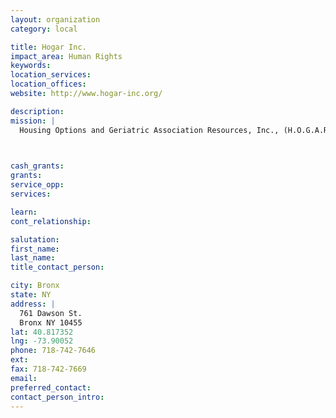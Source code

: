 ```yaml
---
layout: organization
category: local

title: Hogar Inc.
impact_area: Human Rights
keywords: 
location_services: 
location_offices: 
website: http://www.hogar-inc.org/

description: 
mission: |
  Housing Options and Geriatric Association Resources, Inc., (H.O.G.A.R.) was incorporated in March 1996 to assist society’s most disenfranchised; the elderly, seriously mentally ill adults, the homeless, people living with AIDS and the physically challenged by promoting, fostering and providing the highest quality of housing and services in a most therapeutic, rehabilitative and aesthetic satisfying environment.

  

cash_grants: 
grants: 
service_opp: 
services: 

learn: 
cont_relationship: 

salutation: 
first_name: 
last_name: 
title_contact_person: 

city: Bronx
state: NY
address: |
  761 Dawson St.     
  Bronx NY 10455
lat: 40.817352
lng: -73.90052
phone: 718-742-7646
ext: 
fax: 718-742-7669
email: 
preferred_contact: 
contact_person_intro: 
---
```

